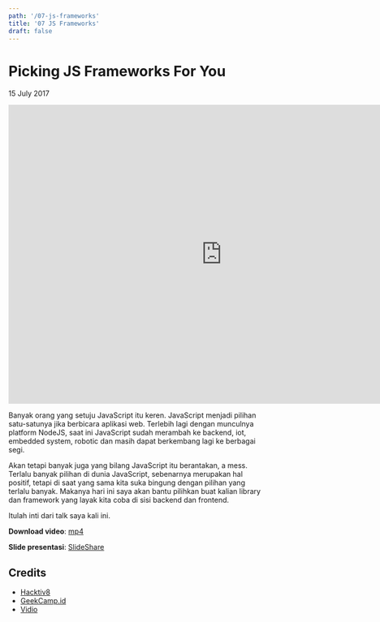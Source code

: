 ```yaml
---
path: '/07-js-frameworks'
title: '07 JS Frameworks'
draft: false
---
```


# Picking JS Frameworks For You

15 July 2017

<iframe width="840" height="590" src="https://www.youtube.com/embed/XYPr_Yg_SBI" frameborder="0" allowfullscreen></iframe>

Banyak orang yang setuju JavaScript itu keren. JavaScript menjadi pilihan satu-satunya jika berbicara aplikasi web. Terlebih lagi dengan munculnya platform NodeJS, saat ini JavaScript sudah merambah ke backend, iot, embedded system, robotic dan masih dapat berkembang lagi ke berbagai segi.

Akan tetapi banyak juga yang bilang JavaScript itu berantakan, a mess. Terlalu banyak pilihan di dunia JavaScript, sebenarnya merupakan hal positif, tetapi di saat yang sama kita suka bingung dengan pilihan yang terlalu banyak. Makanya hari ini saya akan bantu pilihkan buat kalian library dan framework yang layak kita coba di sisi backend dan frontend.

Itulah inti dari talk saya kali ini.

**Download video**: [mp4]()

**Slide presentasi**: [SlideShare](https://www.slideshare.net/rizafahmi/picking-javascript-framework-in-2017-geekcamp)


## Credits

* [Hacktiv8](https://hacktiv8.com/)
* [GeekCamp.id](http://geekcamp.id)
* [Vidio](https://www.vidio.com/watch/793713-picking-a-js-frameworks-in-2017-riza-fahmi)
